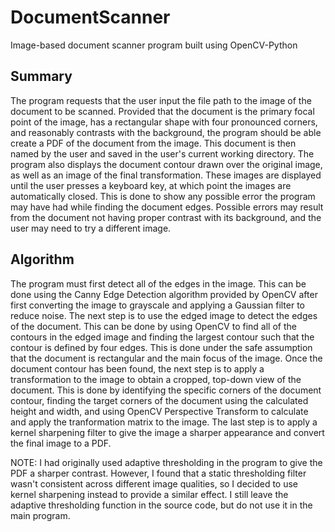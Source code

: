 # DocumentScanner
Image-based document scanner program built using OpenCV-Python
  
  
## Summary 
The program requests that the user input the file path to the image of the document to be scanned. Provided that the document is the primary focal point of the image, has a rectangular shape with four pronounced corners, and reasonably contrasts with the background, the program should be able create a PDF of the document from the image. This document is then named by the user and saved in the user's current working directory. The program also displays the document contour drawn over the original image, as well as an image of the final transformation. These images are displayed until the user presses a keyboard key, at which point the images are automatically closed. This is done to show any possible error the program may have had while finding the document edges. Possible errors may result from the document not having proper contrast with its background, and the user may need to try a different image.  
  
  
## Algorithm
The program must first detect all of the edges in the image. This can be done using the Canny Edge Detection algorithm provided by OpenCV after first converting the image to grayscale and applying a Gaussian filter to reduce noise. The next step is to use the edged image to detect the edges of the document. This can be done by using OpenCV to find all of the contours in the edged image and finding the largest contour such that the contour is defined by four edges. This is done under the safe assumption that the document is rectangular and the main focus of the image. Once the document contour has been found, the next step is to apply a transformation to the image to obtain a cropped, top-down view of the document. This is done by identifying the specific corners of the document contour, finding the target corners of the document using the calculated height and width, and using OpenCV Perspective Transform to calculate and apply the tranformation matrix to the image. The last step is to apply a kernel sharpening filter to give the image a sharper appearance and convert the final image to a PDF.  
  
NOTE: I had originally used adaptive thresholding in the program to give the PDF a sharper contrast. However, I found that a static thresholding filter wasn't consistent across different image qualities, so I decided to use kernel sharpening instead to provide a similar effect. I still leave the adaptive thresholding function in the source code, but do not use it in the main program.
